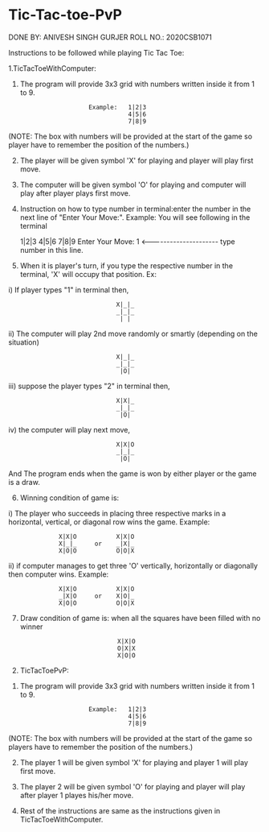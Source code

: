 # Tic-Tac-toe-PvP

DONE BY: ANIVESH SINGH GURJER
ROLL NO.: 2020CSB1071

Instructions to be followed while playing Tic Tac Toe:

1.TicTacToeWithComputer:

1) The program will provide 3x3 grid with numbers written inside it from 1 to 9.
                             
                          Example:   1|2|3
                                     4|5|6
                                     7|8|9
(NOTE: The box with numbers will be provided at the start of the game so player have to remember the position of the numbers.) 
                        
2) The player will be given symbol 'X' for playing and player will play first move.

3) The computer will be given symbol 'O' for playing and computer will play after player    plays first move.

4) Instruction on how to type number in terminal:enter the number in the next line of 
"Enter Your Move:". 
Example: You will see following in the terminal

    1|2|3
    4|5|6
    7|8|9
    Enter Your Move:
    1              <--------------------- type number in this line.




5) When it is player's turn, if you type the respective number in the terminal, 'X' will    occupy that position. Ex: 

i) If player types "1" in terminal then,

                                  X|_|_ 
                                  _|_|_
                                   | |  
ii) The computer will play 2nd move randomly or smartly (depending on the situation)

                                  X|_|_ 
                                  _|_|_
                                   |O|  

iii) suppose the player types "2" in terminal then,

                                  X|X|_ 
                                  _|_|_
                                   |O|  

iv) the computer will play next move,

                                  X|X|O
                                  _|_|_
                                   |O|  

And The program ends when the game is won by either player or the game is a draw.

6) Winning condition of game is: 

i) The player who succeeds in placing three respective marks in a horizontal, vertical, or diagonal row wins the game.
   Example:
   
                  X|X|O           X|X|O
                  X|_|_     or    _|X|_
                  X|O|O           O|O|X
                                     

ii) if computer manages to get three 'O' vertically, horizontally or diagonally then computer wins.
    Example:  
    
                  X|X|O           X|X|O
                  _|X|O     or    X|O|_
                  X|O|O           O|O|X


7) Draw condition of game is: when all the squares have been filled with no winner

                                  X|X|O
                                  O|X|X
                                  X|O|O

2. TicTacToePvP:

1) The program will provide 3x3 grid with numbers written inside it from 1 to 9.
                             
                          Example:   1|2|3
                                     4|5|6
                                     7|8|9

(NOTE: The box with numbers will be provided at the start of the game so players have to remember the position of the numbers.) 

2) The player 1 will be given symbol 'X' for playing and player 1 will play first move.

3) The player 2 will be given symbol 'O' for playing and player will play after player 1 playes his/her move.

4) Rest of the instructions are same as the instructions given in TicTacToeWithComputer.
